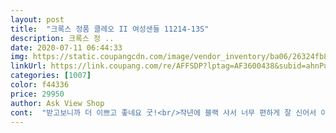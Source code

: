 ```yaml
---
layout: post 
title:  "크록스 정품 클레오 II 여성샌들 11214-13S" 
description: 크록스 정 ..
date: 2020-07-11 06:44:33 
img: https://static.coupangcdn.com/image/vendor_inventory/ba06/26324fb82281e9f24149c272d8386b69823cd9bdefa80020ef0bc0e5e998.jpg 
linkUrl: https://link.coupang.com/re/AFFSDP?lptag=AF3600438&subid=ahnPublicAsk&pageKey=1315211509&itemId=2333694633&vendorItemId=70845556377&traceid=V0-113-50c5cf2958c41a62 
categories: [1007] 
color: f44336 
price: 29950 
author: Ask View Shop 
cont:  "받고보니까 더 이쁘고 좋네요 굿!<br/>작년에 블랙 사서 너무 편하게 잘 신어서 이번엔 밝은색으로 선택했어요! 발이 좀 큰편인데 편하구요.<br/> 오래신어도 발이 안불편해요.<br/> 신고 벗기도 넘 좋아요.<br/><br/>할머니가 발아프시다해서 사드렸는데<br/>" 
---
```

